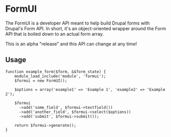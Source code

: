 # FormUI

The FormUI is a developer API meant to help build Drupal forms with Drupal's Form API. In short, it's an object-oriented wrapper around the Form API that is boiled down to an actual form array.

This is an alpha "release" and this API can change at any time!

## Usage

    function example_form($form, &$form_state) {
        module_load_include('module', 'formui');
        $formui = new FormUI();

        $options = array('example1' => 'Example 1', 'example2' => 'Example 2');

        $formui
          ->add('some_field', $formui->textfield())
          ->add('another_field', $formui->select($options))
          ->add('submit', $formui->submit());

        return $formui->generate();
    }
